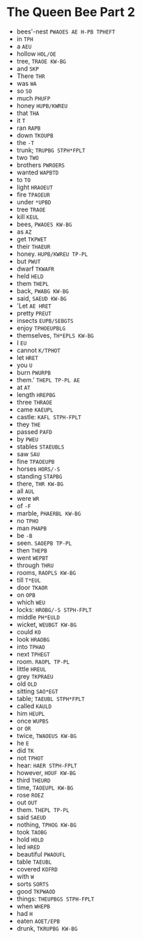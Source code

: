# The Queen Bee Part 2

* bees'-nest `PWAOES AE H-PB TPHEFT`
* in `TPH`
* a `AEU`
* hollow `HOL/OE`
* tree, `TRAOE KW-BG`
* and `SKP`
* There `THR`
* was `WA`
* so `SO`
* much `PHUFP`
* honey `HUPB/KWREU`
* that `THA`
* it `T`
* ran `RAPB`
* down `TKOUPB`
* the `-T`
* trunk; `TRUPBG STPH*FPLT`
* two `TWO`
* brothers `PWROERS`
* wanted `WAPBTD`
* to `TO`
* light `HRAOEUT`
* fire `TPAOEUR`
* under `*UPBD`
* tree `TRAOE`
* kill `KEUL`
* bees, `PWAOES KW-BG`
* as `AZ`
* get `TKPWET`
* their `THAEUR`
* honey. `HUPB/KWREU TP-PL`
* but `PWUT`
* dwarf `TKWAFR`
* held `HELD`
* them `THEPL`
* back, `PWABG KW-BG`
* said, `SAEUD KW-BG`
* 'Let `AE HRET`
* pretty `PREUT`
* insects `EUPB/SEBGTS`
* enjoy `TPHOEUPBLG`
* themselves, `TH*EPLS KW-BG`
* I `EU`
* cannot `K/TPHOT`
* let `HRET`
* you `U`
* burn `PWURPB`
* them.' `THEPL TP-PL AE`
* at `AT`
* length `HREPBG`
* three `THRAOE`
* came `KAEUPL`
* castle: `KAFL STPH-FPLT`
* they `THE`
* passed `PAFD`
* by `PWEU`
* stables `STAEUBLS`
* saw `SAU`
* fine `TPAOEUPB`
* horses `HORS/-S`
* standing `STAPBG`
* there, `THR KW-BG`
* all `AUL`
* were `WR`
* of `-F`
* marble, `PHAERBL KW-BG`
* no `TPHO`
* man `PHAPB`
* be `-B`
* seen. `SAOEPB TP-PL`
* then `THEPB`
* went `WEPBT`
* through `THRU`
* rooms, `RAOPLS KW-BG`
* till `T*EUL`
* door `TKAOR`
* on `OPB`
* which `WEU`
* locks: `HROBG/-S STPH-FPLT`
* middle `PH*EULD`
* wicket, `WEUBGT KW-BG`
* could `KO`
* look `HRAOBG`
* into `TPHAO`
* next `TPHEGT`
* room. `RAOPL TP-PL`
* little `HREUL`
* grey `TKPRAEU`
* old `OLD`
* sitting `SAO*EGT`
* table; `TAEUBL STPH*FPLT`
* called `KAULD`
* him `HEUPL`
* once `WUPBS`
* or `OR`
* twice, `TWAOEUS KW-BG`
* he `E`
* did `TK`
* not `TPHOT`
* hear: `HAER STPH-FPLT`
* however, `HOUF KW-BG`
* third `THEURD`
* time, `TAOEUPL KW-BG`
* rose `ROEZ`
* out `OUT`
* them. `THEPL TP-PL`
* said `SAEUD`
* nothing, `TPHOG KW-BG`
* took `TAOBG`
* hold `HOLD`
* led `HRED`
* beautiful `PWAOUFL`
* table `TAEUBL`
* covered `KOFRD`
* with `W`
* sorts `SORTS`
* good `TKPWAOD`
* things: `THEUPBGS STPH-FPLT`
* when `WHEPB`
* had `H`
* eaten `AOET/EPB`
* drunk, `TKRUPBG KW-BG`
